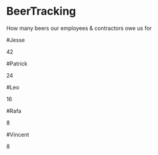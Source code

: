 BeerTracking
============

How many beers our employees &amp; contractors owe us for


#Jesse

42

#Patrick

24

#Leo

16

#Rafa

8

#Vincent

8